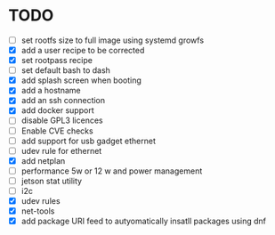 # TODO

- [ ] set rootfs size to full image using systemd growfs
- [x] add a user recipe  to be corrected 
- [x] set rootpass recipe 
- [ ] set default bash to dash 
- [x] add splash screen when booting
- [x] add a hostname 
- [x] add an ssh connection 
- [x] add docker support 
- [ ] disable GPL3 licences 
- [ ] Enable CVE checks
- [ ] add support for usb gadget ethernet
- [ ] udev rule for ethernet
- [x] add netplan 
- [ ] performance 5w or 12 w and power management 
- [ ] jetson stat utility 
- [ ] i2c 
- [x] udev rules 
- [x] net-tools
- [x] add package URI feed to autyomatically insatll packages using dnf 
